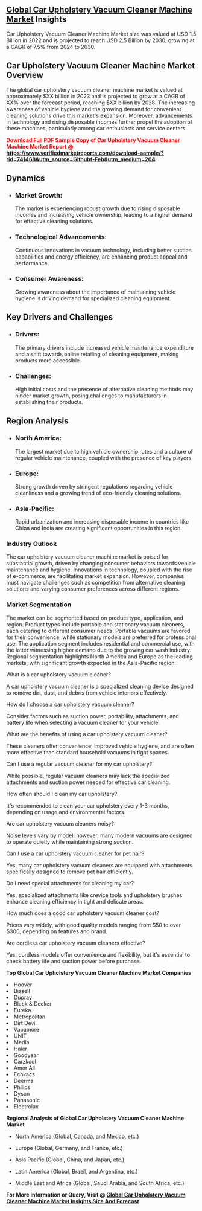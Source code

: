 <h2><a href="https://www.verifiedmarketreports.com/download-sample/?rid=741468&amp;utm_source=Githubf&amp;utm_medium=204" target="_blank">Global Car Upholstery Vacuum Cleaner Machine Market</a> Insights</h2><p>Car Upholstery Vacuum Cleaner Machine Market size was valued at USD 1.5 Billion in 2022 and is projected to reach USD 2.5 Billion by 2030, growing at a CAGR of 7.5% from 2024 to 2030.</p><p> <h2>Car Upholstery Vacuum Cleaner Machine Market Overview</h2> <p>The global car upholstery vacuum cleaner machine market is valued at approximately $XX billion in 2023 and is projected to grow at a CAGR of XX% over the forecast period, reaching $XX billion by 2028. The increasing awareness of vehicle hygiene and the growing demand for convenient cleaning solutions drive this market's expansion. Moreover, advancements in technology and rising disposable incomes further propel the adoption of these machines, particularly among car enthusiasts and service centers.</p> <p><strong><p><span class=""><span style="color: #ff0000;"><strong>Download Full PDF Sample Copy of Car Upholstery Vacuum Cleaner Machine Market Report</strong> @ </span><a href="https://www.verifiedmarketreports.com/download-sample/?rid=741468&amp;utm_source=Githubf-Feb&amp;utm_medium=204" target="_blank">https://www.verifiedmarketreports.com/download-sample/?rid=741468&amp;utm_source=Githubf-Feb&amp;utm_medium=204</a></span></p></strong></p> <h2>Dynamics</h2> <ul> <li><h3>Market Growth:</h3> The market is experiencing robust growth due to rising disposable incomes and increasing vehicle ownership, leading to a higher demand for effective cleaning solutions.</li> <li><h3>Technological Advancements:</h3> Continuous innovations in vacuum technology, including better suction capabilities and energy efficiency, are enhancing product appeal and performance.</li> <li><h3>Consumer Awareness:</h3> Growing awareness about the importance of maintaining vehicle hygiene is driving demand for specialized cleaning equipment.</li> </ul> <h2>Key Drivers and Challenges</h2> <ul> <li><h3>Drivers:</h3> The primary drivers include increased vehicle maintenance expenditure and a shift towards online retailing of cleaning equipment, making products more accessible.</li> <li><h3>Challenges:</h3> High initial costs and the presence of alternative cleaning methods may hinder market growth, posing challenges to manufacturers in establishing their products.</li> </ul> <h2>Region Analysis</h2> <ul> <li><h3>North America:</h3> The largest market due to high vehicle ownership rates and a culture of regular vehicle maintenance, coupled with the presence of key players.</li> <li><h3>Europe:</h3> Strong growth driven by stringent regulations regarding vehicle cleanliness and a growing trend of eco-friendly cleaning solutions.</li> <li><h3>Asia-Pacific:</h3> Rapid urbanization and increasing disposable income in countries like China and India are creating significant opportunities in this region.</li> </ul> <h3>Industry Outlook</h3> <p>The car upholstery vacuum cleaner machine market is poised for substantial growth, driven by changing consumer behaviors towards vehicle maintenance and hygiene. Innovations in technology, coupled with the rise of e-commerce, are facilitating market expansion. However, companies must navigate challenges such as competition from alternative cleaning solutions and varying consumer preferences across different regions.</p> <h3>Market Segmentation</h3> <p>The market can be segmented based on product type, application, and region. Product types include portable and stationary vacuum cleaners, each catering to different consumer needs. Portable vacuums are favored for their convenience, while stationary models are preferred for professional use. The application segment includes residential and commercial use, with the latter witnessing higher demand due to the growing car wash industry. Regional segmentation highlights North America and Europe as the leading markets, with significant growth expected in the Asia-Pacific region.</p> <p>What is a car upholstery vacuum cleaner?</p> <p>A car upholstery vacuum cleaner is a specialized cleaning device designed to remove dirt, dust, and debris from vehicle interiors effectively.</p> <p>How do I choose a car upholstery vacuum cleaner?</p> <p>Consider factors such as suction power, portability, attachments, and battery life when selecting a vacuum cleaner for your vehicle.</p> <p>What are the benefits of using a car upholstery vacuum cleaner?</p> <p>These cleaners offer convenience, improved vehicle hygiene, and are often more effective than standard household vacuums in tight spaces.</p> <p>Can I use a regular vacuum cleaner for my car upholstery?</p> <p>While possible, regular vacuum cleaners may lack the specialized attachments and suction power needed for effective car cleaning.</p> <p>How often should I clean my car upholstery?</p> <p>It's recommended to clean your car upholstery every 1-3 months, depending on usage and environmental factors.</p> <p>Are car upholstery vacuum cleaners noisy?</p> <p>Noise levels vary by model; however, many modern vacuums are designed to operate quietly while maintaining strong suction.</p> <p>Can I use a car upholstery vacuum cleaner for pet hair?</p> <p>Yes, many car upholstery vacuum cleaners are equipped with attachments specifically designed to remove pet hair efficiently.</p> <p>Do I need special attachments for cleaning my car?</p> <p>Yes, specialized attachments like crevice tools and upholstery brushes enhance cleaning efficiency in tight and delicate areas.</p> <p>How much does a good car upholstery vacuum cleaner cost?</p> <p>Prices vary widely, with good quality models ranging from $50 to over $300, depending on features and brand.</p> <p>Are cordless car upholstery vacuum cleaners effective?</p> <p>Yes, cordless models offer convenience and flexibility, but it's essential to check battery life and suction power before purchase.</p> </p><p><strong>Top Global Car Upholstery Vacuum Cleaner Machine Market Companies</strong></p><div data-test-id=""><p><li>Hoover</li><li> Bissell</li><li> Dupray</li><li> Black & Decker</li><li> Eureka</li><li> Metropolitan</li><li> Dirt Devil</li><li> Vapamore</li><li> UNIT</li><li> Media</li><li> Haier</li><li> Goodyear</li><li> Carzkool</li><li> Amor All</li><li> Ecovacs</li><li> Deerma</li><li> Philips</li><li> Dyson</li><li> Panasonic</li><li> Electrolux</li></p><div><strong>Regional Analysis of&nbsp;Global Car Upholstery Vacuum Cleaner Machine Market</strong></div><ul><li dir="ltr"><p dir="ltr">North America&nbsp;(Global, Canada, and Mexico, etc.)</p></li><li dir="ltr"><p dir="ltr">Europe (Global, Germany, and France, etc.)</p></li><li dir="ltr"><p dir="ltr">Asia Pacific&nbsp;(Global, China, and Japan, etc.)</p></li><li dir="ltr"><p dir="ltr">Latin America&nbsp;(Global, Brazil, and Argentina, etc.)</p></li><li dir="ltr">Middle East and Africa&nbsp;(Global, Saudi Arabia, and South Africa, etc.)</li></ul><p><strong>For More Information or Query, Visit @&nbsp;</strong><strong><a href="https://www.verifiedmarketreports.com/product/car-upholstery-vacuum-cleaner-machine-market/?utm_source=Githubf&amp;utm_medium=204" target="_blank">Global Car Upholstery Vacuum Cleaner Machine Market Insights Size And Forecast</a></strong></p></div>

